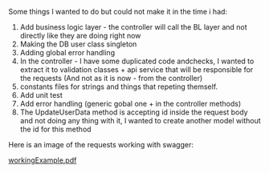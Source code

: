 Some things I wanted to do but could not make it in the time i had: 

1) Add business logic layer - the controller will call the BL layer and not directly like they are doing right now
2) Making the DB user class singleton
3) Adding global error handling
4) In the controller - I have some duplicated code andchecks, I wanted to extract it to validation classes + api service that will be responsible for the requests (And not as it is now - from the controller)
5) constants files for strings and things that repeting themself.
6) Add unit test
7) Add error handling (generic gobal one + in the controller methods)
8) The UpdateUserData method is accepting id inside the request body and not doing any thing with it, I wanted to create another model without the id for this method


Here is an image of the requests working with swagger: 

[workingExample.pdf](https://github.com/Tamir198/Abra-dot-net/files/10919956/workingExample.pdf)
